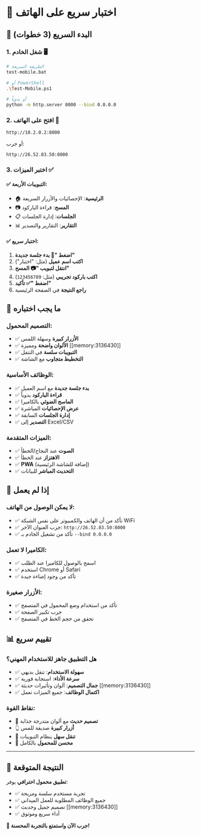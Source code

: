 # 📱 اختبار سريع على الهاتف

## 🚀 البدء السريع (3 خطوات)

### 1. **شغل الخادم** 🖥️
```bash
# الطريقة السريعة
test-mobile.bat

# أو PowerShell
.\Test-Mobile.ps1

# أو يدوياً
python -m http.server 8000 --bind 0.0.0.0
```

### 2. **افتح على الهاتف** 📱
```
http://10.2.0.2:8000
```
أو جرب:
```
http://26.52.83.50:8000
```

### 3. **اختبر الميزات** ✅

#### ✅ **التبويبات الأربعة**:
- 🏠 **الرئيسية**: الإحصائيات والأزرار السريعة
- 📷 **المسح**: قراءة الباركود
- 📋 **الجلسات**: إدارة الجلسات
- 📊 **التقارير**: التقارير والتصدير

#### ✅ **اختبار سريع**:
1. **اضغط "🚀 بدء جلسة جديدة"**
2. **اكتب اسم عميل** (مثل: "اختبار")
3. **انتقل لتبويب "📷 المسح"**
4. **اكتب باركود تجريبي** (مثل: `123456789`)
5. **اضغط "✅ تأكيد"**
6. **راجع النتيجة** في الصفحة الرئيسية

## 🎯 ما يجب اختباره

### **التصميم المحمول**:
- ✅ **الأزرار كبيرة** وسهلة اللمس
- ✅ **الألوان واضحة** ومميزة [[memory:3136430]]
- ✅ **التبويبات سلسة** في التنقل
- ✅ **التخطيط متجاوب** مع الشاشة

### **الوظائف الأساسية**:
- ✅ **بدء جلسة جديدة** مع اسم العميل
- ✅ **قراءة الباركود** يدوياً
- ✅ **الماسح الضوئي** بالكاميرا
- ✅ **عرض الإحصائيات** المباشرة
- ✅ **إدارة الجلسات** السابقة
- ✅ **التصدير** إلى Excel/CSV

### **الميزات المتقدمة**:
- ✅ **الصوت** عند النجاح/الخطأ
- ✅ **الاهتزاز** عند الخطأ
- ✅ **PWA** (إضافة للشاشة الرئيسية)
- ✅ **التحديث المباشر** للبيانات

## 🔧 إذا لم يعمل

### **لا يمكن الوصول من الهاتف**:
- ✅ تأكد من أن الهاتف والكمبيوتر على نفس الشبكة WiFi
- ✅ جرب العنوان الآخر: `http://26.52.83.50:8000`
- ✅ تأكد من تشغيل الخادم بـ `--bind 0.0.0.0`

### **الكاميرا لا تعمل**:
- ✅ اسمح بالوصول للكاميرا عند الطلب
- ✅ استخدم Chrome أو Safari
- ✅ تأكد من وجود إضاءة جيدة

### **الأزرار صغيرة**:
- ✅ تأكد من استخدام وضع المحمول في المتصفح
- ✅ جرب تكبير الصفحة
- ✅ تحقق من حجم الخط في المتصفح

## 📊 تقييم سريع

### **هل التطبيق جاهز للاستخدام المهني؟**
- ✅ **سهولة الاستخدام**: تنقل بديهي
- ✅ **سرعة الأداء**: استجابة فورية
- ✅ **جمال التصميم**: ألوان وتأثيرات حديثة [[memory:3136430]]
- ✅ **اكتمال الوظائف**: جميع الميزات تعمل

### **نقاط القوة**:
- 🎨 **تصميم حديث** مع ألوان متدرجة جذابة
- 👆 **أزرار كبيرة** صديقة للمس
- 🧭 **تنقل سهل** بنظام التبويبات
- 📱 **محسن للمحمول** بالكامل

---

## 🎉 النتيجة المتوقعة

**تطبيق محمول احترافي** يوفر:
- ✅ تجربة مستخدم سلسة ومريحة
- ✅ جميع الوظائف المطلوبة للعمل الميداني
- ✅ تصميم جميل وحديث [[memory:3136430]]
- ✅ أداء سريع وموثوق

**🚀 جرب الآن واستمتع بالتجربة المحسنة!**

